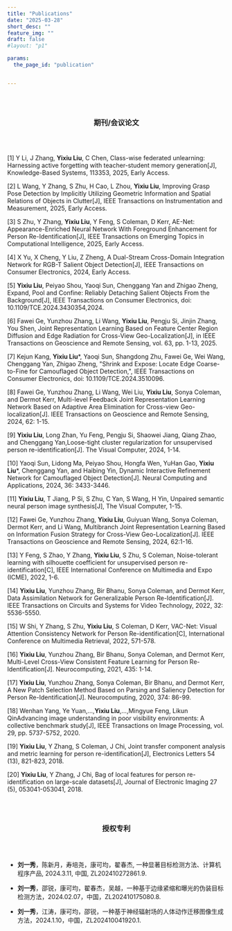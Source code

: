 ```yaml
---
title: "Publications"
date: "2025-03-28"
short_desc: ""
feature_img: ""
draft: false
#layout: "p1"

params:
  the_page_id: "publication"


---
```


<div style="text-align: center; padding: 2rem 0"><h3>期刊/会议论文</h3></div>


[1] Y Li, J Zhang, **Yixiu Liu**, C Chen, Class-wise federated unlearning: Harnessing active forgetting with teacher-student memory generation[J], Knowledge-Based Systems, 113353, 2025, Early Access.

[2] L Wang, Y Zhang, S Zhu, H Cao, L Zhou, **Yixiu Liu**, Improving Grasp Pose Detection by Implicitly Utilizing Geometric Information and Spatial Relations of Objects in Clutter[J], IEEE Transactions on Instrumentation and Measurement, 2025, Early Access.

[3] S Zhu, Y Zhang, **Yixiu Liu**, Y Feng, S Coleman, D Kerr, AE-Net: Appearance-Enriched Neural Network With Foreground Enhancement for Person Re-Identification[J], IEEE Transactions on Emerging Topics in Computational Intelligence, 2025, Early Access.

[4] X Yu, X Cheng, Y Liu, Z Zheng, A Dual-Stream Cross-Domain Integration Network for RGB-T Salient Object Detection[J], IEEE Transactions on Consumer Electronics, 2024, Early Access.

[5] **Yixiu Liu**, Peiyao Shou, Yaoqi Sun, Chenggang Yan and Zhigao Zheng, Expand, Pool and Confine: Reliably Detaching Salient Objects From the Background[J], IEEE Transactions on Consumer Electronics, doi: 10.1109/TCE.2024.3430354,2024.

[6] Fawei Ge, Yunzhou Zhang, Li Wang, **Yixiu Liu**, Pengju Si, Jinjin Zhang, You Shen, Joint Representation Learning Based on Feature Center Region Diffusion and Edge Radiation for Cross-View Geo-Localization[J], in IEEE Transactions on Geoscience and Remote Sensing, vol. 63, pp. 1-13, 2025.

[7] Kejun Kang, **Yixiu Liu***, Yaoqi Sun, Shangdong Zhu, Fawei Ge, Wei Wang, Chenggang Yan, Zhigao Zheng, "Shrink and Expose: Locate Edge Coarse-to-Fine for Camouflaged Object Detection,", IEEE Transactions on Consumer Electronics, doi: 10.1109/TCE.2024.3510096.

[8] Fawei Ge, Yunzhou Zhang, Li Wang, Wei Liu, **Yixiu Liu**, Sonya Coleman, and Dermot Kerr, Multi-level Feedback Joint Representation Learning Network Based on Adaptive Area Elimination for Cross-view Geo-localization[J]. IEEE Transactions on Geoscience and Remote Sensing, 2024, 62: 1-15.

[9] **Yixiu Liu**, Long Zhan, Yu Feng, Pengju Si, Shaowei Jiang, Qiang Zhao, and Chenggang Yan,Loose-tight cluster regularization for unsupervised person re-identification[J]. The Visual Computer, 2024, 1-14.

[10] Yaoqi Sun, Lidong Ma, Peiyao Shou, Hongfa Wen, YuHan Gao, **Yixiu Liu***, Chenggang Yan, and Haibing Yin, Dynamic Interactive Refinement Network for Camouflaged Object Detection[J]. Neural Computing and Applications, 2024, 36: 3433-3446.

[11] **Yixiu Liu**, T Jiang, P Si, S Zhu, C Yan, S Wang, H Yin, Unpaired semantic neural person image synthesis[J], The Visual Computer, 1-15.

[12] Fawei Ge, Yunzhou Zhang, **Yixiu Liu**, Guiyuan Wang, Sonya Coleman, Dermot Kerr, and Li Wang, Multibranch Joint Representation Learning Based on Information Fusion Strategy for Cross-View Geo-Localization[J]. IEEE Transactions on Geoscience and Remote Sensing, 2024, 62:1-16.

[13] Y Feng, S Zhao, Y Zhang, **Yixiu Liu**, S Zhu, S Coleman, Noise-tolerant learning with silhouette coefficient for unsupervised person re-identification[C], IEEE International Conference on Multimedia and Expo (ICME), 2022, 1-6.

[14] **Yixiu Liu**, Yunzhou Zhang, Bir Bhanu, Sonya Coleman, and Dermot Kerr, Data Assimilation Network for Generalizable Person Re-Identification[J]. IEEE Transactions on Circuits and Systems for Video Technology, 2022, 32: 5536-5550.

[15] W Shi, Y Zhang, S Zhu, **Yixiu Liu**, S Coleman, D Kerr, VAC-Net: Visual Attention Consistency Network for Person Re-identification[C], International Conference on Multimedia Retrieval, 2022, 571-578.

[16] **Yixiu Liu**, Yunzhou Zhang, Bir Bhanu, Sonya Coleman, and Dermot Kerr, Multi-Level Cross-View Consistent Feature Learning for Person Re-Identification[J]. Neurocomputing, 2021, 435: 1-14.

[17] **Yixiu Liu**, Yunzhou Zhang, Sonya Coleman, Bir Bhanu, and Dermot Kerr, A New Patch Selection Method Based on Parsing and Saliency Detection for Person Re-Identification[J]. Neurocomputing, 2020, 374: 86-99.

[18] Wenhan Yang, Ye Yuan,...,**Yixiu Liu**,...,Mingyue Feng, Likun QinAdvancing image understanding in poor visibility environments: A collective benchmark study[J], IEEE Transactions on Image Processing, vol. 29, pp. 5737-5752, 2020.

[19] **Yixiu Liu**, Y Zhang, S Coleman, J Chi, Joint transfer component analysis and metric learning for person re-identification[J], Electronics Letters 54 (13), 821-823, 2018.

[20] **Yixiu Liu**, Y Zhang, J Chi, Bag of local features for person re-identification on large-scale datasets[J], Journal of Electronic Imaging 27 (5), 053041-053041, 2018.


<div style="text-align: center; padding: 2rem 0"><h3>授权专利</h3></div>


-	**刘一秀**，陈新月，寿培尧，康可均，翟春杰, 一种显著目标检测方法、计算机程序产品, 2024.3.11, 中国, ZL202410272861.9.

-	**刘一秀**，邵锐，康可均，翟春杰，吴越，一种基于边缘紧缩和曝光的伪装目标检测方法，2024.02.07，中国，ZL202410175080.8.

-	**刘一秀**，江涛，康可均，邵锐，一种基于神经辐射场的人体动作迁移图像生成方法，2024.1.10，中国，ZL202410041920.1.

### &nbsp;


